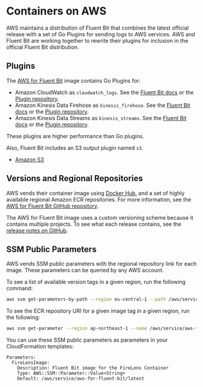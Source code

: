 # Containers on AWS

AWS maintains a distribution of Fluent Bit that combines the latest official release with
a set of Go Plugins for sending logs to AWS services. AWS and Fluent Bit are working
together to rewrite their plugins for inclusion in the official Fluent Bit
distribution.

## Plugins

The [AWS for Fluent Bit](https://github.com/aws/aws-for-fluent-bit) image contains Go
Plugins for:

- Amazon CloudWatch as `cloudwatch_logs`. See the
  [Fluent Bit docs](https://docs.fluentbit.io/manual/pipeline/outputs/cloudwatch) or the
  [Plugin repository](https://github.com/aws/amazon-cloudwatch-logs-for-fluent-bit).
- Amazon Kinesis Data Firehose as `kinesis_firehose`. See the
  [Fluent Bit docs](https://docs.fluentbit.io/manual/pipeline/outputs/firehose) or the
  [Plugin repository](https://github.com/aws/amazon-kinesis-firehose-for-fluent-bit).
- Amazon Kinesis Data Streams as `kinesis_streams`. See the
  [Fluent Bit docs](https://docs.fluentbit.io/manual/pipeline/outputs/kinesis) or the
  [Plugin repository](https://github.com/aws/amazon-kinesis-streams-for-fluent-bit).

These plugins are higher performance than Go plugins.

Also, Fluent Bit includes an S3 output plugin named `s3`.

- [Amazon S3](https://docs.fluentbit.io/manual/pipeline/outputs/s3)

## Versions and Regional Repositories

AWS vends their container image using
[Docker Hub](https://hub.docker.com/r/amazon/aws-for-fluent-bit), and a set of highly
available regional Amazon ECR repositories. For more information, see the
[AWS for Fluent Bit GitHub repository](https://github.com/aws/aws-for-fluent-bit#public-images).

The AWS for Fluent Bit image uses a custom versioning scheme because it contains
multiple projects. To see what each release contains, see the [release notes on
GitHub](https://github.com/aws/aws-for-fluent-bit/releases).

## SSM Public Parameters

AWS vends SSM public parameters with the regional repository link for each image.
These parameters can be queried by any AWS account.

To see a list of available version tags in a given region, run the following command:

```bash
aws ssm get-parameters-by-path --region eu-central-1 --path /aws/service/aws-for-fluent-bit/ --query 'Parameters[*].Name'
```

To see the ECR repository URI for a given image tag in a given region, run the following:

```bash
aws ssm get-parameter --region ap-northeast-1 --name /aws/service/aws-for-fluent-bit/2.0.0
```

You can use these SSM public parameters as parameters in your CloudFormation templates:

```text
Parameters:
  FireLensImage:
    Description: Fluent Bit image for the FireLens Container
    Type: AWS::SSM::Parameter::Value<String>
    Default: /aws/service/aws-for-fluent-bit/latest
```
